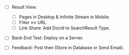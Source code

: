 - [ ] Result View:

  - [ ] Pages in Desktop & Infinite Stream in Mobile.
  - [ ] Filter <-> URL.
  - [ ] Link Share: Add DocId to SearchResult Type.

- [ ] Back-End Test: Deploy on a Server.
- [ ] Feedback: Post then (Store in Database or Send Email).
